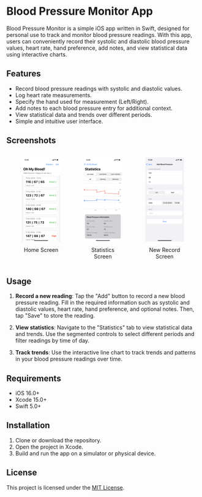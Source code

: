 # Blood Pressure Monitor App

Blood Pressure Monitor is a simple iOS app written in Swift, designed for personal use to track and monitor blood pressure readings. With this app, users can conveniently record their systolic and diastolic blood pressure values, heart rate, hand preference, add notes, and view statistical data using interactive charts.

## Features

- Record blood pressure readings with systolic and diastolic values.
- Log heart rate measurements.
- Specify the hand used for measurement (Left/Right).
- Add notes to each blood pressure entry for additional context.
- View statistical data and trends over different periods.
- Simple and intuitive user interface.

## Screenshots

<div style="display: flex;">
    <figure style="margin-right: 20px;">
        <img src="Screenshots/mainView.png" alt="Home Screen" width="200">
        <figcaption style="text-align: center; margin-top: 10px;">Home Screen</figcaption>
    </figure>
    <figure style="margin-right: 20px;">
        <img src="Screenshots/statisticsView.png" alt="Statistics Screen" width="200">
        <figcaption style="text-align: center; margin-top: 10px;">Statistics Screen</figcaption>
    </figure>
    <figure>
        <img src="Screenshots/addView.png" alt="Details Screen" width="200">
        <figcaption style="text-align: center; margin-top: 10px;">New Record Screen</figcaption>
    </figure>
</div>

## Usage

1. **Record a new reading**: Tap the "Add" button to record a new blood pressure reading. Fill in the required information such as systolic and diastolic values, heart rate, hand preference, and optional notes. Then, tap "Save" to store the reading.

2. **View statistics**: Navigate to the "Statistics" tab to view statistical data and trends. Use the segmented controls to select different periods and filter readings by time of day.

3. **Track trends**: Use the interactive line chart to track trends and patterns in your blood pressure readings over time.

## Requirements

- iOS 16.0+
- Xcode 15.0+
- Swift 5.0+

## Installation

1. Clone or download the repository.
2. Open the project in Xcode.
3. Build and run the app on a simulator or physical device.

## License

This project is licensed under the [MIT License](LICENSE).
